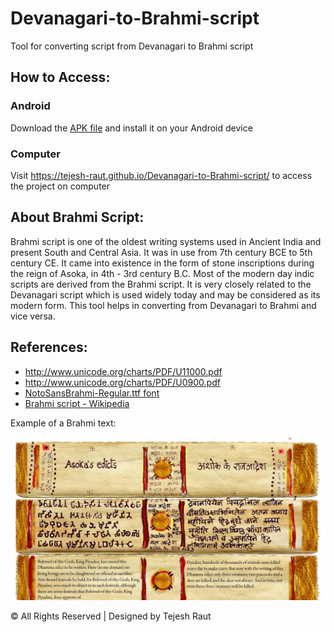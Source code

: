 # Devanagari-to-Brahmi-script
Tool for converting script from Devanagari to Brahmi script

## How to Access:

### Android
Download the [APK file](https://github.com/Tejesh-Raut/Devanagari-to-Brahmi-script/raw/master/DevnagariToBrahmiScript/brahmi_script.apk "Brahmi Script app") and install it on your Android device

### Computer
Visit https://tejesh-raut.github.io/Devanagari-to-Brahmi-script/ to access the project on computer

## About Brahmi Script:
Brahmi script is one of the oldest writing systems used in Ancient India and present South and Central Asia. It was in use from 7th century BCE to 5th century CE. It came into existence in the form of stone inscriptions during the reign of Asoka, in 4th - 3rd century B.C. Most of the modern day indic scripts are derived from the Brahmi script. It is very closely related to the Devanagari script which is used widely today and may be considered as its modern form. This tool helps in converting from Devanagari to Brahmi and vice versa.

## References:
* http://www.unicode.org/charts/PDF/U11000.pdf
* http://www.unicode.org/charts/PDF/U0900.pdf
* [NotoSansBrahmi-Regular.ttf font](https://www.google.com/get/noto/#sans-brah)
* [Brahmi script - Wikipedia](https://en.wikipedia.org/wiki/Brahmi_script)

Example of a Brahmi text:
![Asoka's edicts](Images/1.png)

© All Rights Reserved | Designed by Tejesh Raut